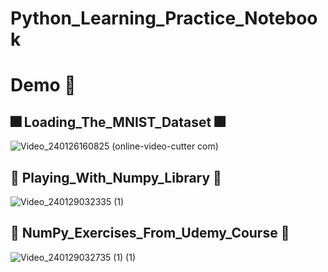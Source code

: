 # Python_Learning_Practice_Notebook
# Demo :tada:
## :fireworks: Loading_The_MNIST_Dataset :fireworks:
![Video_240126160825 (online-video-cutter com)](https://github.com/YasinRezvani/Python_Learning_Practice_Notebooks/assets/77124662/6c1cdd1b-3919-4611-8660-60d66bda748c)
## :maple_leaf: Playing_With_Numpy_Library :maple_leaf:
![Video_240129032335 (1)](https://github.com/YasinRezvani/Python_Learning_Practice_Notebooks/assets/77124662/6a422ccc-8ecb-4659-bb10-c01ffb775e7f)
## :gem: NumPy_Exercises_From_Udemy_Course :gem:
![Video_240129032735 (1) (1)](https://github.com/YasinRezvani/Python_Learning_Practice_Notebooks/assets/77124662/534faf1a-0738-48b8-9c82-933eacc1056f)
